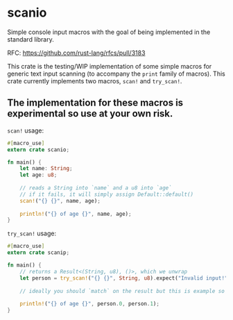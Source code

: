 # scanio
Simple console input macros with the goal of being implemented in the standard library.

RFC: https://github.com/rust-lang/rfcs/pull/3183

This crate is the testing/WIP implementation of some simple macros for generic text input scanning (to accompany the `print` family of macros).
This crate currently implements two macros, `scan!` and `try_scan!`.

## The implementation for these macros is experimental so use at your own risk.

`scan!` usage:

```rust
#[macro_use]
extern crate scanio;

fn main() {
    let name: String;
    let age: u8;
    
    // reads a String into `name` and a u8 into `age`
    // if it fails, it will simply assign Default::default()
    scan!("{} {}", name, age);
    
    println!("{} of age {}", name, age);
}
```

`try_scan!` usage:

```rust
#[macro_use]
extern crate scanip;

fn main() {
    // returns a Result<(String, u8), ()>, which we unwrap
    let person = try_scan!("{} {}", String, u8).expect("Invalid input!");
    
    // ideally you should `match` on the result but this is example so :shrug:
    
    println!("{} of age {}", person.0, person.1);
}
```
